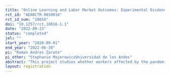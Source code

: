 ```yaml
---
title: "Online Learning and Labor Market Outcomes: Experimental Evidence from Colombia"
rct_id: "AEARCTR-0010016"
rct_id_num: "10016"
doi: "10.1257/rct.10016-1.1"
date: "2022-09-23"
status: "completed"
jel: ""
start_year: "2020-09-01"
end_year: "2022-06-30"
pi: "Roman Andres Zarate"
pi_other: "Stephanie MajerowiczUniversidad de los Andes"
abstract: "This project studies whether workers affected by the pandemic benefited from access to free certificates and degrees provided by massive open online courses (MOOCs). One of the largest and most recognized MOOC providers offered governments in Latin America free certificates during the first outbreak of Covid-19 in the region. As part of this program, a government agency in Colombia conducted an RCT where 10,000 beneficiaries of student loans received the opportunity to enroll and certify their skills in MOOCs. The project will study participants' behavior on the platform, including selection, enrollment, and completion of online courses. Furthermore, it will track participants to the labor market to study the impact of MOOCs on formal employment and wages during and after the pandemic."
layout: registration
---
```


